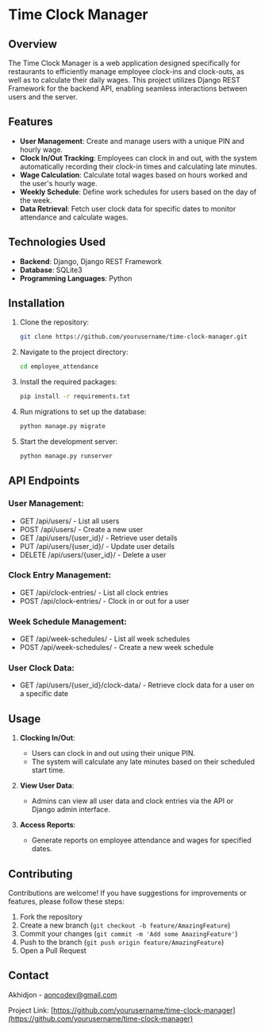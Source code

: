 # Time Clock Manager

## Overview

The Time Clock Manager is a web application designed specifically for restaurants to efficiently manage employee clock-ins and clock-outs, as well as to calculate their daily wages. This project utilizes Django REST Framework for the backend API, enabling seamless interactions between users and the server.

## Features

- **User Management**: Create and manage users with a unique PIN and hourly wage.
- **Clock In/Out Tracking**: Employees can clock in and out, with the system automatically recording their clock-in times and calculating late minutes.
- **Wage Calculation**: Calculate total wages based on hours worked and the user's hourly wage.
- **Weekly Schedule**: Define work schedules for users based on the day of the week.
- **Data Retrieval**: Fetch user clock data for specific dates to monitor attendance and calculate wages.

## Technologies Used

- **Backend**: Django, Django REST Framework
- **Database**: SQLite3
- **Programming Languages**: Python

## Installation

1. Clone the repository:

   ```bash
   git clone https://github.com/yourusername/time-clock-manager.git
   ```

2. Navigate to the project directory:

   ```bash
   cd employee_attendance
   ```

3. Install the required packages:

   ```bash
   pip install -r requirements.txt
   ```

4. Run migrations to set up the database:

   ```bash
   python manage.py migrate
   ```

5. Start the development server:
   ```bash
   python manage.py runserver
   ```

## API Endpoints

### User Management:

- GET /api/users/ - List all users
- POST /api/users/ - Create a new user
- GET /api/users/{user_id}/ - Retrieve user details
- PUT /api/users/{user_id}/ - Update user details
- DELETE /api/users/{user_id}/ - Delete a user

### Clock Entry Management:

- GET /api/clock-entries/ - List all clock entries
- POST /api/clock-entries/ - Clock in or out for a user

### Week Schedule Management:

- GET /api/week-schedules/ - List all week schedules
- POST /api/week-schedules/ - Create a new week schedule

### User Clock Data:

- GET /api/users/{user_id}/clock-data/ - Retrieve clock data for a user on a specific date

## Usage

1. **Clocking In/Out**:

   - Users can clock in and out using their unique PIN.
   - The system will calculate any late minutes based on their scheduled start time.

2. **View User Data**:

   - Admins can view all user data and clock entries via the API or Django admin interface.

3. **Access Reports**:
   - Generate reports on employee attendance and wages for specified dates.

## Contributing

Contributions are welcome! If you have suggestions for improvements or features, please follow these steps:

1. Fork the repository
2. Create a new branch (`git checkout -b feature/AmazingFeature`)
3. Commit your changes (`git commit -m 'Add some AmazingFeature'`)
4. Push to the branch (`git push origin feature/AmazingFeature`)
5. Open a Pull Request

## Contact

Akhidjon - aoncodev@gmail.com

Project Link: [https://github.com/yourusername/time-clock-manager](https://github.com/yourusername/time-clock-manager)
